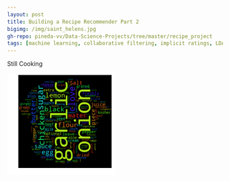 ```yaml
---
layout: post
title: Building a Recipe Recommender Part 2
bigimg: /img/saint_helens.jpg
gh-repo: pineda-vv/Data-Science-Projects/tree/master/recipe_project
tags: [machine learning, collaborative filtering, implicit ratings, LDA, NMF]
---
```


Still Cooking

![](../img/wordcloud2.png)
